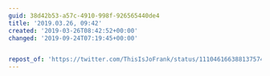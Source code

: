 ```yaml
---
guid: 38d42b53-a57c-4910-998f-926565440de4
title: '2019.03.26, 09:42'
created: '2019-03-26T08:42:52+00:00'
changed: '2019-09-24T07:19:45+00:00'


repost_of: 'https://twitter.com/ThisIsJoFrank/status/1110461663881375744?s=19'
---
```


